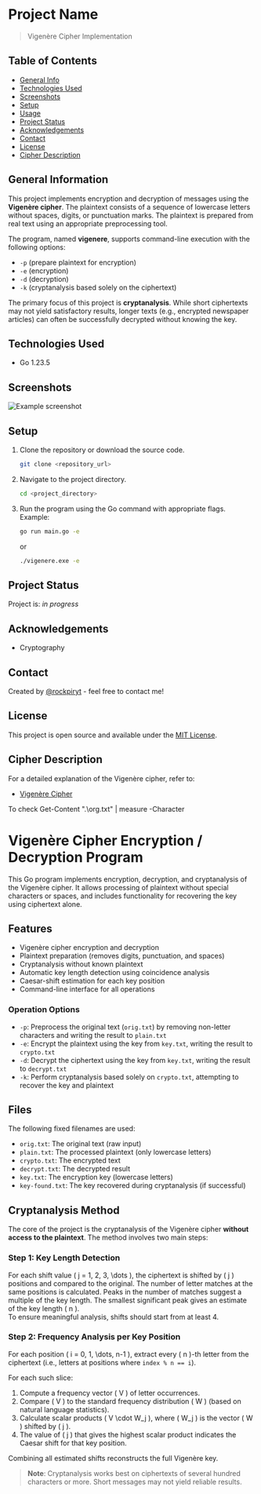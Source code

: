 # Project Name
> Vigenère Cipher Implementation

## Table of Contents
* [General Info](#general-information)
* [Technologies Used](#technologies-used)
* [Screenshots](#screenshots)
* [Setup](#setup)
* [Usage](#usage)
* [Project Status](#project-status)
* [Acknowledgements](#acknowledgements)
* [Contact](#contact)
* [License](#license)
* [Cipher Description](#cipher-description)

## General Information
This project implements encryption and decryption of messages using the **Vigenère cipher**. The plaintext consists of a sequence of lowercase letters without spaces, digits, or punctuation marks. The plaintext is prepared from real text using an appropriate preprocessing tool.

The program, named **vigenere**, supports command-line execution with the following options:

- `-p` (prepare plaintext for encryption)
- `-e` (encryption)
- `-d` (decryption)
- `-k` (cryptanalysis based solely on the ciphertext)

The primary focus of this project is **cryptanalysis**. While short ciphertexts may not yield satisfactory results, longer texts (e.g., encrypted newspaper articles) can often be successfully decrypted without knowing the key.

## Technologies Used
- Go 1.23.5

## Screenshots
![Example screenshot](./img/vigenere.png)

## Setup
1. Clone the repository or download the source code.
    ```bash
    git clone <repository_url>
    ```
2. Navigate to the project directory.
    ```bash
    cd <project_directory>
    ```
3. Run the program using the Go command with appropriate flags. Example:
    ```bash
    go run main.go -e 
    ```
    or 
    ```bash
    ./vigenere.exe -e    
    ```

## Project Status
Project is: _in progress_ 

## Acknowledgements
- Cryptography

## Contact
Created by [@rockpiryt](https://www.paulinakimakcom/) - feel free to contact me!

## License
This project is open source and available under the [MIT License]().

## Cipher Description
For a detailed explanation of the Vigenère cipher, refer to:
- [Vigenère Cipher](./descriptions/vigenere.md)

To check
Get-Content ".\org.txt" | measure -Character


# Vigenère Cipher Encryption / Decryption Program

This Go program implements encryption, decryption, and cryptanalysis of the Vigenère cipher. It allows processing of plaintext without special characters or spaces, and includes functionality for recovering the key using ciphertext alone.

## Features

- Vigenère cipher encryption and decryption  
- Plaintext preparation (removes digits, punctuation, and spaces)  
- Cryptanalysis without known plaintext  
- Automatic key length detection using coincidence analysis  
- Caesar-shift estimation for each key position  
- Command-line interface for all operations  


### Operation Options

- `-p`: Preprocess the original text (`orig.txt`) by removing non-letter characters and writing the result to `plain.txt`  
- `-e`: Encrypt the plaintext using the key from `key.txt`, writing the result to `crypto.txt`  
- `-d`: Decrypt the ciphertext using the key from `key.txt`, writing the result to `decrypt.txt`  
- `-k`: Perform cryptanalysis based solely on `crypto.txt`, attempting to recover the key and plaintext  

## Files

The following fixed filenames are used:

- `orig.txt`: The original text (raw input)  
- `plain.txt`: The processed plaintext (only lowercase letters)  
- `crypto.txt`: The encrypted text  
- `decrypt.txt`: The decrypted result  
- `key.txt`: The encryption key (lowercase letters)  
- `key-found.txt`: The key recovered during cryptanalysis (if successful)  

## Cryptanalysis Method

The core of the project is the cryptanalysis of the Vigenère cipher **without access to the plaintext**. The method involves two main steps:

### Step 1: Key Length Detection

For each shift value \( j = 1, 2, 3, \dots \), the ciphertext is shifted by \( j \) positions and compared to the original. The number of letter matches at the same positions is calculated. Peaks in the number of matches suggest a multiple of the key length. The smallest significant peak gives an estimate of the key length \( n \).  
To ensure meaningful analysis, shifts should start from at least 4.

### Step 2: Frequency Analysis per Key Position

For each position \( i = 0, 1, \dots, n-1 \), extract every \( n \)-th letter from the ciphertext (i.e., letters at positions where `index % n == i`).  

For each such slice:

1. Compute a frequency vector \( V \) of letter occurrences.  
2. Compare \( V \) to the standard frequency distribution \( W \) (based on natural language statistics).  
3. Calculate scalar products \( V \cdot W_j \), where \( W_j \) is the vector \( W \) shifted by \( j \).  
4. The value of \( j \) that gives the highest scalar product indicates the Caesar shift for that key position.  

Combining all estimated shifts reconstructs the full Vigenère key.

> **Note**: Cryptanalysis works best on ciphertexts of several hundred characters or more. Short messages may not yield reliable results.
